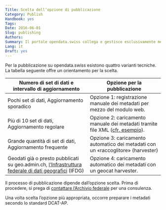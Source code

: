 ```yaml
---
Title: Scelta dell’opzione di pubblicazione
Category: Publish
Handbook: yes
Tags:
Date: 2016-06-01
Slug: publishing
Authors:
Summary: Il portale opendata.swiss collega e gestisce esclusivamente metadati. Questo significa che i dati primari restano presso il fornitore, che conserva anche la responsabilità della loro divulgazione. Il portale è gestito dall’Archivio federale, che sostiene e coordina la pubblicazione dei dati.
Lang: it
Draft: yes
---
```


Per la pubblicazione su opendata.swiss esistono quattro varianti tecniche. La tabella seguente offre un orientamento per la scelta.

| Numero di set di dati e intervallo di aggiornamento | Opzione per la pubblicazione |
|-----------------------------------------------------|------------------------------|
| Pochi set di dati, Aggiornamento sporadico | Opzione 1: registrazione manuale dei metadati per mezzo del modulo web. |
| Più di 10 set di dati, Aggiornamento regolare | Opzione 2: caricamento manuale dei metadati tramite file XML ([cfr. esempio](/it/library/ch-dcat-ap)). |
| Grande quantità di set di dati, Aggiornamento frequente | Opzione 3: caricamento automatico dei metadati con un «raccoglitore» (harvester) |
| Geodati già o presto pubblicati su geo.admin.ch, [l’Infrastruttura federale di dati geografici](http://www.geo.admin.ch/internet/geoportal/it/home/geoadmin/mission/bgdi.html) (IFDG) | Opzione 4: caricamento automatico dei metadati con un geocat harvester. |

Il processo di pubblicazione dipende dall’opzione scelta. Prima di procedere, si prega di [contattare l’Archivio federale](mailto:opendata@bar.admin.ch) per una consulenza.

Una volta scelta l’opzione più appropriata, occorre preparare i metadati secondo lo standard DCAT-AP.
